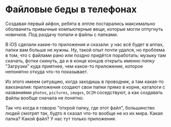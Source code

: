# Файловые беды в телефонах

Создавая первый айфон, ребята в эппле постарались максимально оболванить привычные компьютерные вещи, которые могли отпугнуть новичков. Под раздачу попали и файлы с папками.

В iOS сделали какие-то приложения и сказали: у нас всё будет в аппах, папки вам больше не нужны. Ну, такой опыт почти удался, но проблема в том, что с файлами рано или поздно придётся поработать: музыку там скачать, фотки скинуть, да и в конце концов открыть именно *папку* "Загрузки" куда приятнее, чем какое-то приложение, которое непонятно откуда что-то показывает.

Из этого имеем ситуацию, когда заходишь в проводник, а там какая-то вакханалия: приложения создают свои папки прямо в корне, каталоги с названиями `photos`, `pictures`, `images`, `DCIM` соседствуют, а как создавать файлы вообще сначала не понятно.

Так что когда я говорю "открой папку, где этот файл", большинство людей смотрят так, будто я сказал что-то вообще не из их мира. Какая папка? Какой файл? У нас тут только приложения.
